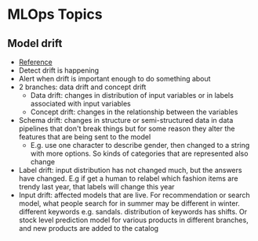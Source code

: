 # MLOps Topics

## Model drift
* [Reference](https://home.mlops.community/home/videos/making-software-better)
* Detect drift is happening
* Alert when drift is important enough to do something about
* 2 branches: data drift and concept drift
  * Data drift: changes in distribution of input variables or in labels associated with input variables
  * Concept drift: changes in the relationship between the variables
* Schema drift: changes in structure or semi-structured data in data pipelines that don't break things but for some reason they alter the features that are being sent to the model
  * E.g. use one character to describe gender, then changed to a string with more options. So kinds of categories that are represented also change
* Label drift: input distribution has not changed much, but the answers have changed. E.g if get a human to relabel which fashion items are trendy last year, that labels will change this year
* Input drift: affected models that are live. For recommendation or search model, what people search for in summer may be different in winter. different keywords e.g. sandals. distribution of keywords has shifts.
  Or stock level prediction model for various products in different branches, and new products are added to the catalog
